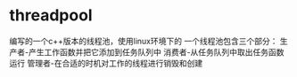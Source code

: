# threadpool
编写的一个c++版本的线程池，使用linux环境下的
一个线程池包含三个部分：
生产者-产生工作函数并把它添加到任务队列中
消费者-从任务队列中取出任务函数运行
管理者-在合适的时机对工作的线程进行销毁和创建
